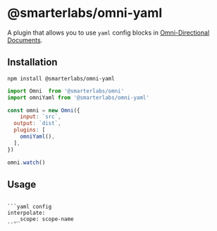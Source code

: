 # @smarterlabs/omni-yaml

A plugin that allows you to use `yaml` config blocks in [Omni-Directional Documents](https://github.com/smarterlabs/omni).

## Installation

```
npm install @smarterlabs/omni-yaml
```

```js
import Omni  from '@smarterlabs/omni'
import omniYaml from '@smarterlabs/omni-yaml'

const omni = new Omni({
	input: `src`,
  output: `dist`,
  plugins: [
    omniYaml(),
  ],
})

omni.watch()
```

## Usage

<pre lang='no-highlight'><code>
```yaml config
interpolate:
  __scope: scope-name
```
</code></pre>